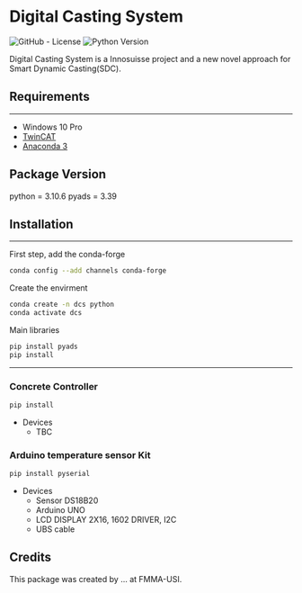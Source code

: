 # **Digital Casting System**


![GitHub - License](https://img.shields.io/badge/License-MIT-blue.svg)
![Python Version](https://img.shields.io/github/pipenv/locked/python-version/WeiTing1991/compas)


Digital Casting System is a Innosuisse project and a new novel approach for Smart Dynamic Casting(SDC). 


## __Requirements__
---
* Windows 10 Pro
* [TwinCAT](https://www.beckhoff.com/en-en/products/automation/twincat/?pk_campaign=AdWords-AdWordsSearch-TwinCAT_EN&pk_kwd=twincat&gclid=Cj0KCQjw9ZGYBhCEARIsAEUXITW5dmPmQ2629HIuFY7wfbSR70pi5uY2lkYziNmfKYczm1_YsK4hhPsaApjyEALw_wcB)
* [Anaconda 3](https://www.anaconda.com/)


## __Package Version__

python = 3.10.6
pyads = 3.39



## __Installation__
---

First step, add the conda-forge

```bash
conda config --add channels conda-forge
```
Create the envirment 

```bash
conda create -n dcs python
conda activate dcs
```

Main libraries

```bash 
pip install pyads
pip install 

```


---

### Concrete Controller 

```bash
pip install 

```
- Devices
    - TBC

### Arduino temperature sensor Kit 

```bash
pip install pyserial

```
- Devices
    - Sensor DS18B20
    - Arduino UNO
    - LCD DISPLAY 2X16, 1602 DRIVER, I2C
    - UBS cable 


## Credits
This package was created by ... at FMMA-USI. 
